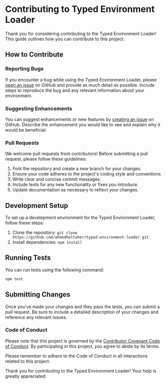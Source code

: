 # Contributing to Typed Environment Loader

Thank you for considering contributing to the Typed Environment Loader! This guide outlines how you can contribute to this project.

## How to Contribute

### Reporting Bugs

If you encounter a bug while using the Typed Environment Loader, please [open an issue](https://github.com/ahmedheltaher/typed-environment-loader/issues/new) on GitHub and provide as much detail as possible. Include steps to reproduce the bug and any relevant information about your environment.

### Suggesting Enhancements

You can suggest enhancements or new features by [creating an issue](https://github.com/ahmedheltaher/typed-environment-loader/issues/new) on GitHub. Describe the enhancement you would like to see and explain why it would be beneficial.

### Pull Requests

We welcome pull requests from contributors! Before submitting a pull request, please follow these guidelines:

1. Fork the repository and create a new branch for your changes.
2. Ensure your code adheres to the project's coding style and conventions.
3. Write clear and concise commit messages.
4. Include tests for any new functionality or fixes you introduce.
5. Update documentation as necessary to reflect your changes.

## Development Setup

To set up a development environment for the Typed Environment Loader, follow these steps:

1. Clone the repository: `git clone https://github.com/ahmedheltaher/typed-environment-loader.git`
2. Install dependencies: `npm install`

## Running Tests

You can run tests using the following command:

```bash
npm test
```

## Submitting Changes

Once you've made your changes and they pass the tests, you can submit a pull request. Be sure to include a detailed description of your changes and reference any relevant issues.

### Code of Conduct

Please note that this project is governed by the [Contributor Covenant Code of Conduct](CODE_OF_CONDUCT.md). By participating in this project, you agree to abide by its terms.

Please remember to adhere to the Code of Conduct in all interactions related to this project.

Thank you for contributing to the Typed Environment Loader! Your help is greatly appreciated.
